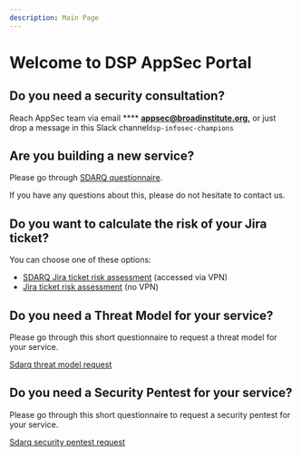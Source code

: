```yaml
---
description: Main Page
---
```


# Welcome to DSP AppSec Portal

## Do you need a security consultation?



Reach AppSec team via email **** [**appsec@broadinstitute.org**](mailto:appsec@broadinstitute.org)**,** or just drop a message in this Slack channel`dsp-infosec-champions`

## Are you building a new service?

Please go through [SDARQ questionnaire](https://sdarq.dsp-appsec.broadinstitute.org/questionnaire).&#x20;

If you have any questions about this, please do not hesitate to contact us.&#x20;

## &#x20;Do you want to calculate the risk of your Jira ticket?

You can choose one of these options:

* [SDARQ Jira ticket risk assessment](https://sdarq.dsp-appsec.broadinstitute.org/jira-ticket-risk-assesment) (accessed via VPN)
* [Jira ticket risk assessment](https://broadinstitute.github.io/dsp-appsec-security-risk-assessment/) (no VPN)

## Do you need a Threat Model for your service?&#x20;

Please go through this short questionnaire to request a threat model for your service.

[Sdarq threat model request](https://sdarq.dsp-appsec.broadinstitute.org/threat-model/request)

## Do you need a Security Pentest for your service?

Please go through this short questionnaire to request a security pentest for your service.

[Sdarq security pentest request](https://sdarq.dsp-appsec.broadinstitute.org/security-pentest/request)
